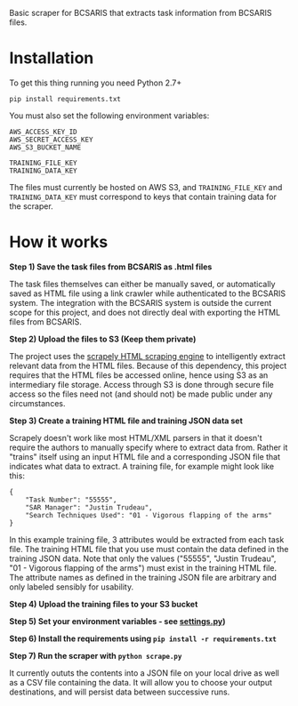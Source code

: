 Basic scraper for BCSARIS that extracts task information from BCSARIS files.

# Installation
To get this thing running you need Python 2.7+

    pip install requirements.txt

You must also set the following environment variables:

    AWS_ACCESS_KEY_ID
    AWS_SECRET_ACCESS_KEY
    AWS_S3_BUCKET_NAME

    TRAINING_FILE_KEY
    TRAINING_DATA_KEY

The files must currently be hosted on AWS S3, and `TRAINING_FILE_KEY` and `TRAINING_DATA_KEY` must correspond to keys that contain training data for the scraper.

# How it works

**Step 1) Save the task files from BCSARIS as .html files**

The task files themselves can either be manually saved, or automatically saved as HTML file using a link crawler while authenticated to the BCSARIS system. The integration with the BCSARIS system is outside the current scope for this project, and does not directly deal with exporting the HTML files from BCSARIS.

**Step 2) Upload the files to S3 (Keep them private)**

The project uses the [scrapely HTML scraping engine](https://github.com/scrapy/scrapely) to intelligently extract relevant data from the HTML files. Because of this dependency, this project requires that the HTML files be accessed online, hence using S3 as an intermediary file storage. Access through S3 is done through secure file access so the files need not (and should not) be made public under any circumstances.

**Step 3) Create a training HTML file and training JSON data set**

Scrapely doesn't work like most HTML/XML parsers in that it doesn't require the authors to manually specify where to extract data from. Rather it "trains" itself using an input HTML file and a corresponding JSON file that indicates what data to extract. A training file, for example might look like this:

```
{
    "Task Number": "55555",
    "SAR Manager": "Justin Trudeau",
    "Search Techniques Used": "01 - Vigorous flapping of the arms"
}
```

In this example training file, 3 attributes would be extracted from each task file. The training HTML file that you use must contain the data defined in the training JSON data. Note that only the values ("55555", "Justin Trudeau", "01 - Vigorous flapping of the arms") must exist in the training HTML file. The attribute names as defined in the training JSON file are arbitrary and only labeled sensibly for usability.

**Step 4) Upload the training files to your S3 bucket**

**Step 5) Set your environment variables - see [settings.py](https://github.com/ryanisnan/bcsaris-scraper/master/settings.py))**

**Step 6) Install the requirements using `pip install -r requirements.txt`**

**Step 7) Run the scraper with `python scrape.py`**

It currently oututs the contents into a JSON file on your local drive as well as a CSV file containing the data. It will allow you to choose your output destinations, and will persist data between successive runs.
